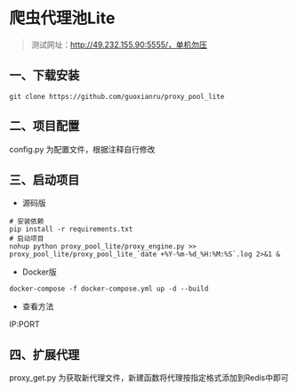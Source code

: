 # 爬虫代理池Lite

> 测试网址：http://49.232.155.90:5555/，单机勿压

## 一、下载安装

```shell
git clone https://github.com/guoxianru/proxy_pool_lite
```

## 二、项目配置

config.py 为配置文件，根据注释自行修改

## 三、启动项目

- 源码版

```shell
# 安装依赖
pip install -r requirements.txt
# 启动项目
nohup python proxy_pool_lite/proxy_engine.py >> proxy_pool_lite/proxy_pool_lite_`date +%Y-%m-%d_%H:%M:%S`.log 2>&1 &
```

- Docker版

```shell
docker-compose -f docker-compose.yml up -d --build
```

- 查看方法

IP:PORT

## 四、扩展代理

proxy_get.py 为获取新代理文件，新建函数将代理按指定格式添加到Redis中即可
